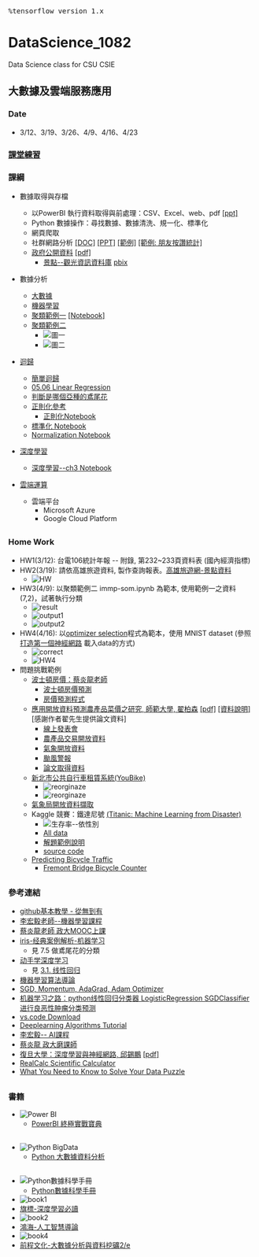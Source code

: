 <pre>
%tensorflow_version 1.x
</pre>
# DataScience_1082
Data Science class for CSU CSIE
## 大數據及雲端服務應用
### Date
* 3/12、3/19、3/26、4/9、4/16、4/23
### [課堂練習](inclass.md)
### 課綱
* 數據取得與存檔
    * 以PowerBI 執行資料取得與前處理：CSV、Excel、web、pdf [[ppt]](https://github.com/jumbokh/DataScience_1082/blob/master/Power%20BI.pptx)
    * Python 數據操作：尋找數據、數據清洗、規一化、標準化
    * 網頁爬取
    * 社群網路分析 [[DOC]](https://github.com/jumbokh/DataScience_1082/blob/master/data/FB-Likes-doc.pdf) [[PPT]](https://github.com/jumbokh/DataScience_1082/blob/master/data/fb-likes.pdf) [[範例]](https://github.com/jumbokh/DataScience_1082/blob/master/data/example/C13/C13E01%20-%20Solution.pbit) [[範例: 朋友按讚統計]](https://github.com/jumbokh/DataScience_1082/blob/master/data/ex-fb-friend-like.pbix)
    * [政府公開資料](https://data.gov.tw/) [[pdf]](https://github.com/jumbokh/DataScience_1082/blob/master/data/opendata.pdf)
        * [景點--觀光資訊資料庫](https://github.com/jumbokh/DataScience_1082/blob/master/data/108itaiwanhotspots.csv) [pbix](https://github.com/jumbokh/DataScience_1082/blob/master/data/tw-travel.pbix)
* 數據分析
    * [大數據](https://github.com/jumbokh/intro-computers/blob/master/BigData.md)
    * [機器學習](https://github.com/jumbokh/intro-computers/blob/master/ML_ClassD1.pdf)
    * [聚類範例一](https://github.com/jumbokh/intro-computers/blob/master/refers/%E8%81%9A%E9%A1%9E%E7%AF%84%E4%BE%8B6.pdf) [[Notebook]](https://nbviewer.jupyter.org/github/jumbokh/DataScience_1082/blob/master/src/immp_sompy_simple.ipynb)
    * [聚類範例二](https://nbviewer.jupyter.org/github/jumbokh/DataScience_1082/blob/master/src/immp_som.ipynb)
        * ![圖一](https://github.com/jumbokh/DataScience_1082/blob/master/images/Figure_1.png)
        * ![圖二](https://github.com/jumbokh/DataScience_1082/blob/master/images/Figure_2.png)
 * [迴歸](regression.md)
    * [簡單迴歸](https://nbviewer.jupyter.org/github/jumbokh/DataScience_1082/blob/master/src/simple_regression.ipynb)
    * [05.06 Linear Regression](https://nbviewer.jupyter.org/github/jumbokh/regression_learn/blob/master/src/05.06-Linear-Regression.ipynb)
    * [判斷是哪個亞種的鳶尾花](https://nbviewer.jupyter.org/github/jumbokh/intro-computers/blob/master/src/0702%20%E5%88%A4%E6%96%B7%E6%98%AF%E5%93%AA%E5%80%8B%E4%BA%9E%E7%A8%AE%E7%9A%84%E9%B3%B6%E5%B0%BE%E8%8A%B1.ipynb)
    * [正則化參考](https://blog.csdn.net/jinping_shi/article/details/52433975)
        * [正則化Notebook](https://nbviewer.jupyter.org/github/jumbokh/intro-computers/blob/master/src/%E6%AD%A3%E5%89%87%E5%8C%96.ipynb)
    * [標準化 Notebook](https://nbviewer.jupyter.org/github/jumbokh/intro-computers/blob/master/src/standardizing_sequence.ipynb)
    * [Normalization Notebook](https://nbviewer.jupyter.org/github/jumbokh/intro-computers/blob/master/src/Normalizing_Sequence.ipynb)

* [深度學習](https://github.com/jumbokh/intro-computers/blob/master/DeepLearning.md)
    * [深度學習--ch3 Notebook](https://nbviewer.jupyter.org/github/jumbokh/DataScience_1082/blob/master/src/Ch03.ipynb)
* [雲端運算](https://github.com/jumbokh/intro-computers/blob/master/cloud.md)
    * 雲端平台 
        * Microsoft Azure
        * Google Cloud Platform

##

### Home Work
* HW1(3/12): 台電106統計年報 -- 附錄, 第232~233頁資料表 (國內經濟指標) 
* HW2(3/19): 請依高雄旅遊資料, 製作查詢報表。[高雄旅遊網-景點資料](https://data.gov.tw/dataset/47020) 
    * ![HW](https://github.com/jumbokh/DataScience_1082/blob/master/images/HW2.JPG)
* HW3(4/9): 以聚類範例二 immp-som.ipynb 為範本, 使用範例一之資料 (7,2)，試著執行分類
    * ![result](https://github.com/jumbokh/DataScience_1082/blob/master/images/SOM-out.JPG)
    * ![output1](https://github.com/jumbokh/DataScience_1082/blob/master/images/SOM-ex.png)
    * ![output2](https://github.com/jumbokh/DataScience_1082/blob/master/images/SOM-ex1.png)
* HW4(4/16): 以[optimizer selection](https://nbviewer.jupyter.org/github/jumbokh/hands-on-DL/blob/master/ex04_optimizer-selection.ipynb)程式為範本，使用 MNIST dataset (參照 [打造第一個神經網路](https://nbviewer.jupyter.org/github/yenlung/Deep-Learning-MOOC/blob/master/%E6%94%BF%E5%A4%A7%E8%81%B7%E6%B6%AF%E4%B8%AD%E5%BF%832019/%E6%89%93%E9%80%A0%E4%BA%BA%E7%94%9F%E7%AC%AC%E4%B8%80%E5%80%8B%E7%A5%9E%E7%B6%93%E7%B6%B2%E8%B7%AF.ipynb) 載入data的方式)
    * ![correct](https://github.com/jumbokh/DataScience_1082/blob/master/images/correct.JPG)
    * ![HW4](https://github.com/jumbokh/DataScience_1082/blob/master/images/HW4-optimizer.png)
* 問題挑戰範例
    * [波士頓房價：蔡炎龍老師](http://moocs.nccu.edu.tw/media/17898)
        * [波士頓房價預測](https://nbviewer.jupyter.org/github/jumbokh/DataScience_1082/blob/master/src/0604%20%E6%B3%A2%E5%A3%AB%E9%A0%93%E6%88%BF%E5%83%B9%E9%A0%90%E6%B8%AC.ipynb)
        * [房價預測程式](https://nbviewer.jupyter.org/github/jumbokh/DataScience_1082/blob/master/src/Boston%20Housing%20Regression%20Analysis.ipynb)
    * [應用開放資料預測農產品菜價之研究, 師範大學, 翟柏森](http://nccur.lib.nccu.edu.tw/handle/140.119/118330) [[pdf]](https://github.com/jumbokh/DataScience_1082/blob/master/data/paper.pdf) [[資料說明]](https://github.com/jumbokh/DataScience_1082/tree/master/examples) [感謝作者翟先生提供論文資料]
        * [線上發表會](http://knowledge.colife.org.tw/one_video/index.aspx?sid=10804)
        * [農產品交易開放資料](https://data.coa.gov.tw/Query/ServiceDetail.aspx?id=037)
        * [氣象開放資料](http://e-service.cwb.gov.tw/HistoryDataQuery/)
        * [颱風警報](https://rdc28.cwb.gov.tw/)
        * [論文取得資料](https://drive.google.com/open?id=14iT9UiWNZJcWD73wFn9aRUGqjW2hYvB7)
    * [新北市公共自行車租賃系統(YouBike)](https://data.ntpc.gov.tw/od/detail?oid=71CD1490-A2DF-4198-BEF1-318479775E8A)
        * ![reorginaze](https://github.com/jumbokh/DataScience_1082/blob/master/images/ubike-ex1.JPG)
        * ![reorginaze](https://github.com/jumbokh/DataScience_1082/blob/master/images/ubike.jpg)
    * [氣象局開放資料擷取](https://opendata.cwb.gov.tw/dataset/climate?page=1)
    * Kaggle 競賽：鐵達尼號 [(Titanic: Machine Learning from Disaster)](https://www.kaggle.com/c/titanic)
        * ![生存率--依性別](https://github.com/jumbokh/DataScience_1082/blob/master/images/Titantic-servial.JPG)
        * [All data](https://github.com/jumbokh/DataScience_1082/blob/master/data/titanic.zip)
        * [解題範例說明](https://medium.com/@yulongtsai/https-medium-com-yulongtsai-titanic-top3-8e64741cc11f)
        * [source code](https://nbviewer.jupyter.org/github/jumbokh/DataScience_1082/blob/master/src/Kaggle_Titanic_Top3__Medium.ipynb)
    * [Predicting Bicycle Traffic](https://github.com/DataScienceWorks/PredictingBicycleTraffic)
        * [Fremont Bridge Bicycle Counter](https://data.seattle.gov/Transportation/Fremont-Bridge-Bicycle-Counter/65db-xm6k)
##         
### 參考連結
* [github基本教學 - 從無到有](https://www.youtube.com/watch?v=py3n6gF5Y00&feature=youtu.be)
* [李宏毅老師--機器學習課程](http://speech.ee.ntu.edu.tw/~tlkagk/courses_ML20.html?fbclid=IwAR1KQwREtEHpCKeNNmiPa7uwYZITcMMag5xrc3PudXtTDG6Zf7aw-03fR6A)
* [蔡炎龍老師 政大MOOC上課](https://github.com/yenlung/Python-3-Data-Analysis-Basics/tree/master/2017%20%E6%94%BF%E5%A4%A7%20MOOC%20%E4%B8%8A%E8%AA%B2)
* [iris-经典案例解析-机器学习](https://www.jianshu.com/p/da18f0cd7f60)
    * 見 7.5 做鳶尾花的分類
* [动手学深度学习](https://1024.com/a/279/%E4%B8%80%E6%9C%AC%E6%B7%B1%E5%BA%A6%E5%AD%A6%E4%B9%A0%E7%9A%84%E5%A5%BD%E4%B9%A6dive-into-deep-learning-%E4%B8%AD%E8%8B%B1%E6%96%87)
    * 見 [3.1. 线性回归](https://zh.d2l.ai/chapter_deep-learning-basics/linear-regression.html)
* [機器學習算法導論](https://lib-nuanxin.wqxuetang.com/#/Book/3208845)
* [SGD, Momentum, AdaGrad, Adam Optimizer](https://mc.ai/%E6%A9%9F%E5%99%A8%E5%AD%B8%E7%BF%92ml-notesgd-momentum-adagrad-adam-optimizer-2/)
* [机器学习之路：python线性回归分类器 LogisticRegression SGDClassifier 进行良恶性肿瘤分类预测](https://www.cnblogs.com/Lin-Yi/p/8970510.html)
* [vs.code Download](https://code.visualstudio.com/)
* [Deeplearning Algorithms Tutorial ](https://github.com/KeKe-Li/tutorial)
* [李宏毅-- AI課程](http://speech.ee.ntu.edu.tw/~tlkagk/courses_ML20.html?fbclid=IwAR1KQwREtEHpCKeNNmiPa7uwYZITcMMag5xrc3PudXtTDG6Zf7aw-03fR6A)
* [蔡炎龍 政大磨課師](http://moocs.nccu.edu.tw/course/172/intro)
* [復旦大學：深度學習與神經網路, 邱錫鵬](https://nndl.github.io/) [[pdf]](https://nndl.github.io/ppt/%E7%A5%9E%E7%BB%8F%E7%BD%91%E7%BB%9C%E4%B8%8E%E6%B7%B1%E5%BA%A6%E5%AD%A6%E4%B9%A0-3%E5%B0%8F%E6%97%B6.pdf)
* [RealCalc Scientific Calculator](https://play.google.com/store/apps/details?id=uk.co.nickfines.RealCalc&hl=en_US)
* [What You Need to Know to Solve Your Data Puzzle](https://blog.cloudfactory.com/solve-your-data-puzzle?utm_campaign=RTQD%20%7C%20Email%20Nurture&utm_medium=email&_hsenc=p2ANqtz-_9VHlUd3BxZd5wrFzZqhNpzdYYdtLUQ4uJCHJkUZh87S6aQQ_BX-BIjudX2hV4WRjN3z0SCcK0HgRitg90k5LJ75P4kA&_hsmi=84864590&utm_source=hs_automation&utm_content=84864590&hsCtaTracking=2127cbf5-c61f-4601-a280-b23dcda3857a%7C96b40409-51a9-40eb-b270-7d9e1efa0dda)
##
### 書籍
* ![Power BI](http://www.gotop.com.tw/Waweb2004/WawebImages/BookXL/ACI031500.jpg)
    * [PowerBI 終極實戰寶典](http://books.gotop.com.tw/v_ACI031500#03)
##
* ![Python BigData](http://www.gotop.com.tw/Waweb2004/WawebImages/BookXL/ACL054700.jpg)
    * [Python 大數據資料分析](http://books.gotop.com.tw/v_ACL054700#)
##
* ![Python數據科學手冊](https://im2.book.com.tw/image/getImage?i=https://www.books.com.tw/img/CN1/151/72/CN11517291.jpg&v=5aca6204&w=348&h=348)
    * [Python數據科學手冊](https://www.books.com.tw/products/CN11517291)
* ![book1](https://github.com/jumbokh/intro-computers/blob/master/images/book1.png)
* [旗標-深度學習必讀](https://www.flag.com.tw/books/product/F9379)
* ![book2](https://github.com/jumbokh/intro-computers/blob/master/images/book2.png)
* [鴻海-人工智慧導論](https://www.books.com.tw/products/0010826415)
* ![book4](https://github.com/jumbokh/intro-computers/blob/master/images/book4.PNG)
* [前程文化-大數據分析與資料挖礦2/e](https://www.books.com.tw/products/0010815082)

